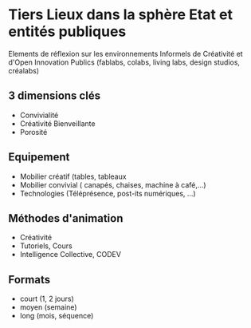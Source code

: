 # Tiers Lieux dans la sphère Etat et entités publiques
Elements de réflexion sur les environnements Informels de Créativité et d'Open Innovation Publics (fablabs, colabs, living labs, design studios, créalabs)

## 3 dimensions clés
- Convivialité
- Créativité Bienveillante
- Porosité

## Equipement

- Mobilier créatif (tables, tableaux
- Mobilier convivial ( canapés, chaises, machine à café,...)
- Technologies (Téléprésence, post-its numériques, ...)

## Méthodes d'animation

- Créativité
- Tutoriels, Cours
- Intelligence Collective, CODEV

## Formats

- court (1, 2 jours)
- moyen (semaine)
- long (mois, séquence)

